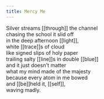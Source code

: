 ```yaml
---
title: Mercy Me
---
```


Silver streams [[through]] the channel  
chasing the school it slid off  
in the deep afternoon [[light]],  
white [[trace]]s of cloud  
like signed slips of holy paper  
trailing salty [[line]]s in double [[blue]]  
and it just doesn't matter  
what my mind made of the majesty  
because every atom in me bowed  
and [[be]]held it, [[self]],  
waving madly.  